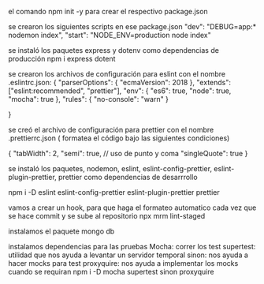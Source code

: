 el comando npm init -y para crear el respectivo package.json

se crearon los siguientes scripts en ese package.json
 "dev": "DEBUG=app:* nodemon index",
 "start": "NODE_ENV=production node index"

se instaló los paquetes express y dotenv como dependencias de producción
npm i express dotent

se crearon los archivos de configuración para eslint con el nombre .eslintrc.json:
{
    "parserOptions": {
        "ecmaVersion": 2018
    },
    "extends": ["eslint:recommended", "prettier"],
    "env": {
        "es6": true,
        "node": true, 
        "mocha": true
    },
    "rules": {
        "no-console": "warn"
    }

}

se creó el archivo de configuración para prettier con el nombre .prettierrc.json ( formatea el código bajo las siguientes condiciones)

{
    "tabWidth": 2,
    "semi": true, // uso de punto y coma
    "singleQuote": true
}

se instaló los paquetes, nodemon, eslint, eslint-config-prettier, eslint-plugin-prettier, prettier como dependencias de desarrrollo

npm i -D eslint eslint-config-prettier eslint-plugin-prettier prettier


vamos a crear un hook, para que haga el formateo automatico cada vez que se hace commit y se sube al repositorio
npx mrm lint-staged

instalamos el paquete mongo db

instalamos dependencias para las pruebas 
Mocha: correr los test
supertest: utilidad que nos ayuda a levantar un servidor temporal
sinon: nos ayuda  a hacer mocks para test
proxyquire: nos ayuda a implementar los mocks cuando se requiran
npm i -D mocha supertest sinon proxyquire 
